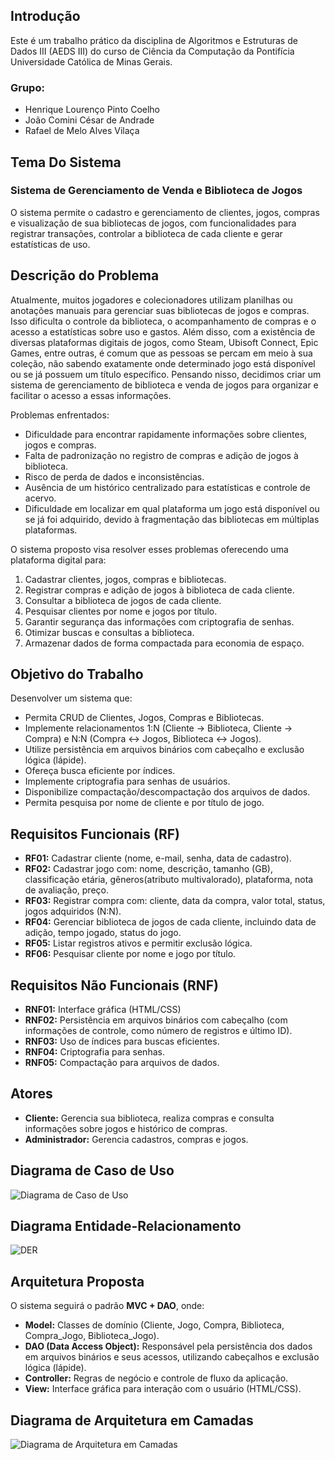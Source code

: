 ## Introdução
Este é um trabalho prático da disciplina de Algoritmos e Estruturas de Dados III (AEDS III) do curso de Ciência da Computação da Pontifícia Universidade Católica de Minas Gerais.
### Grupo: 
- Henrique Lourenço Pinto Coelho
- João Comini César de Andrade
- Rafael de Melo Alves Vilaça

## Tema Do Sistema
### Sistema de Gerenciamento de Venda e Biblioteca de Jogos
O sistema permite o cadastro e gerenciamento de clientes, jogos, compras e visualização de sua bibliotecas de jogos, com funcionalidades para registrar transações, controlar a biblioteca de cada cliente e gerar estatísticas de uso.

## Descrição do Problema

Atualmente, muitos jogadores e colecionadores utilizam planilhas ou anotações manuais para gerenciar suas bibliotecas de jogos e compras. Isso dificulta o controle da biblioteca, o acompanhamento de compras e o acesso a estatísticas sobre uso e gastos. Além disso, com a existência de diversas plataformas digitais de jogos, como Steam, Ubisoft Connect, Epic Games, entre outras, é comum que as pessoas se percam em meio à sua coleção, não sabendo exatamente onde determinado jogo está disponível ou se já possuem um título específico. Pensando nisso, decidimos criar um sistema de gerenciamento de biblioteca e venda de jogos para organizar e facilitar o acesso a essas informações.

Problemas enfrentados:
- Dificuldade para encontrar rapidamente informações sobre clientes, jogos e compras.
- Falta de padronização no registro de compras e adição de jogos à biblioteca.
- Risco de perda de dados e inconsistências.
- Ausência de um histórico centralizado para estatísticas e controle de acervo.
- Dificuldade em localizar em qual plataforma um jogo está disponível ou se já foi adquirido, devido à fragmentação das bibliotecas em múltiplas plataformas.

O sistema proposto visa resolver esses problemas oferecendo uma plataforma digital para:
  1. Cadastrar clientes, jogos, compras e bibliotecas.
  2. Registrar compras e adição de jogos à biblioteca de cada cliente.
  3. Consultar a biblioteca de jogos de cada cliente.
  4. Pesquisar clientes por nome e jogos por título.
  5. Garantir segurança das informações com criptografia de senhas.
  6. Otimizar buscas e consultas a biblioteca.
  7. Armazenar dados de forma compactada para economia de espaço.

## Objetivo do Trabalho
Desenvolver um sistema que:
- Permita CRUD de Clientes, Jogos, Compras e Bibliotecas.
- Implemente relacionamentos 1:N (Cliente → Biblioteca, Cliente → Compra) e N:N (Compra ↔ Jogos, Biblioteca ↔ Jogos).
- Utilize persistência em arquivos binários com cabeçalho e exclusão lógica (lápide).
- Ofereça busca eficiente por índices.
- Implemente criptografia para senhas de usuários.
- Disponibilize compactação/descompactação dos arquivos de dados.
- Permita pesquisa por nome de cliente e por título de jogo.

## Requisitos Funcionais (RF)
- **RF01:** Cadastrar cliente (nome, e-mail, senha, data de cadastro).
- **RF02:** Cadastrar jogo com: nome, descrição, tamanho (GB), classificação etária, gêneros(atributo multivalorado), plataforma, nota de avaliação, preço.
- **RF03:** Registrar compra com: cliente, data da compra, valor total, status, jogos adquiridos (N:N).
- **RF04:** Gerenciar biblioteca de jogos de cada cliente, incluindo data de adição, tempo jogado, status do jogo.
- **RF05:** Listar registros ativos e permitir exclusão lógica.
- **RF06:** Pesquisar cliente por nome e jogo por título.

## Requisitos Não Funcionais (RNF)
- **RNF01:** Interface gráfica (HTML/CSS)
- **RNF02:** Persistência em arquivos binários com cabeçalho (com informações de controle, como número de registros e último ID).
- **RNF03:** Uso de índices para buscas eficientes.
- **RNF04:** Criptografia para senhas.
- **RNF05:** Compactação para arquivos de dados.

## Atores
- **Cliente:** Gerencia sua biblioteca, realiza compras e consulta informações sobre jogos e histórico de compras.
- **Administrador:** Gerencia cadastros, compras e jogos.

## Diagrama de Caso de Uso
![Diagrama de Caso de Uso](img/CasosDeUso.jpg)

## Diagrama Entidade-Relacionamento
![DER](img/DER.jpg)

## Arquitetura Proposta

O sistema seguirá o padrão **MVC + DAO**, onde:
- **Model:** Classes de domínio (Cliente, Jogo, Compra, Biblioteca, Compra_Jogo, Biblioteca_Jogo).
- **DAO (Data Access Object):** Responsável pela persistência dos dados em arquivos binários e seus acessos, utilizando cabeçalhos e exclusão lógica (lápide).
- **Controller:** Regras de negócio e controle de fluxo da aplicação.
- **View:** Interface gráfica para interação com o usuário (HTML/CSS).

## Diagrama de Arquitetura em Camadas
![Diagrama de Arquitetura em Camadas](img/Arquitetura.jpg)